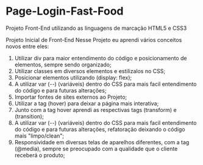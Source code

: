 # Page-Login-Fast-Food
 Projeto Front-End utilizando as linguagens de marcação HTML5 e CSS3

Projeto Inicial de Front-End
 Nesse Projeto eu aprendi vários conceitos novos entre eles:
  1. Utilizar div para maior entendimento do código e posicionamento de elementos, sempre sendo organizado;
  2. Utilizar classes em diversos elementos e estilizalos no CSS;
  3. Posicionar elementos utilizando (display: flex);
  4. A utilizar var (--) (variáveis) dentro do CSS para mais facil entendimento do código e para futuras alterações;
  5. Importar fontes de sites externos ao Projeto;
  6. Utilizar a tag (hover) para deixar a página mais interativa;
  7. Junto com a tag hover aprendi as respectivas tags (transform) e (transition);
  8. A utilizar var (--) (variáveis) dentro do CSS para mais facil entendimento do código e para futuras alterações, refatoração deixando o código mais "limpo/clean";
  9. Responsividade em diversas telas de aparelhos diferentes, com a tag (@media), sempre se preocupado com a qualidade que o cliente receberá o produto;

